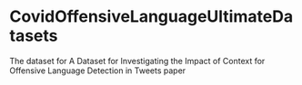# CovidOffensiveLanguageUltimateDatasets
The dataset for A Dataset for Investigating the Impact of Context for Offensive Language Detection in Tweets paper
